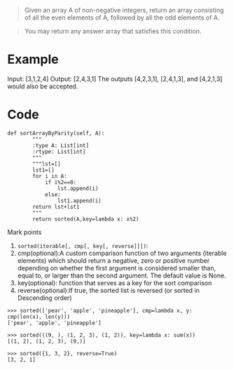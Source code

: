 >Given an array A of non-negative integers, return an array consisting of all the even elements of A, followed by all the odd elements of A.

>You may return any answer array that satisfies this condition.

#  Example
Input: [3,1,2,4]
Output: [2,4,3,1]
The outputs [4,2,3,1], [2,4,1,3], and [4,2,1,3] would also be accepted.

# Code
```
def sortArrayByParity(self, A):
        """
        :type A: List[int]
        :rtype: List[int]
        """
        """lst=[]
        lst1=[]
        for i in A:
            if i%2==0:
                lst.append(i)
            else:
                lst1.append(i)
        return lst+lst1
        """
        return sorted(A,key=lambda x: x%2)
```
Mark points
1. `sorted(iterable[, cmp[, key[, reverse]]])`:
  1. cmp(optional):A custom comparison function of two arguments (iterable elements) which should return a negative, zero or positive number depending on whether the first argument is considered smaller than, equal to, or larger than the second argument. The default value is None.
  2. key(optional): function that serves as a key for the sort comparison
  3. reverse(optional):If true, the sorted list is reversed (or sorted in Descending order)
```
>>> sorted(['pear', 'apple', 'pineapple'], cmp=lambda x, y: cmp(len(x), len(y)))
['pear', 'apple', 'pineapple']
 ```
 ```
>>> sorted(((9, ), (1, 2, 3), (1, 2)), key=lambda x: sum(x))
[(1, 2), (1, 2, 3), (9,)]
 ```
 ```
>>> sorted({1, 3, 2}, reverse=True)
[3, 2, 1]
 ```
  
